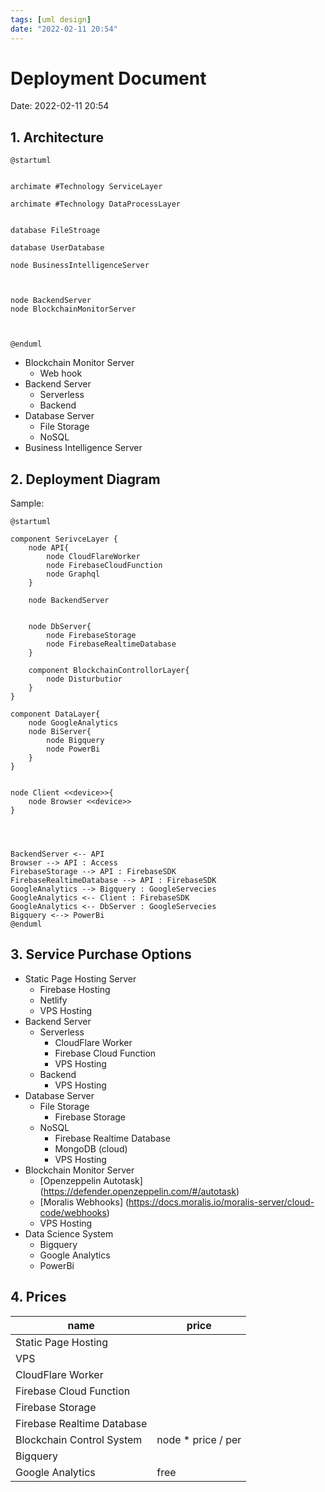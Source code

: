 ```yaml
---
tags: [uml design]
date: "2022-02-11 20:54"
---
```

# Deployment Document
Date:  2022-02-11 20:54


## 1. Architecture

```plantuml
@startuml


archimate #Technology ServiceLayer

archimate #Technology DataProcessLayer


database FileStroage

database UserDatabase

node BusinessIntelligenceServer



node BackendServer
node BlockchainMonitorServer



@enduml
```

* Blockchain Monitor Server
	* Web hook
* Backend Server
	* Serverless
	* Backend
* Database Server
	* File Storage
	* NoSQL
* Business Intelligence Server

## 2. Deployment Diagram

Sample:
```plantuml
@startuml

component SerivceLayer {
	node API{
		node CloudFlareWorker
		node FirebaseCloudFunction
		node Graphql
	}
	
	node BackendServer


	node DbServer{
		node FirebaseStorage
		node FirebaseRealtimeDatabase
	}

	component BlockchainControllorLayer{
		node Disturbutior
	}
}

component DataLayer{
	node GoogleAnalytics
	node BiServer{
		node Bigquery
		node PowerBi
	}
}


node Client <<device>>{
	node Browser <<device>>
}




BackendServer <-- API
Browser --> API : Access
FirebaseStorage --> API : FirebaseSDK
FirebaseRealtimeDatabase --> API : FirebaseSDK
GoogleAnalytics --> Bigquery : GoogleServecies
GoogleAnalytics <-- Client : FirebaseSDK
GoogleAnalytics <-- DbServer : GoogleServecies
Bigquery <--> PowerBi
@enduml

```

## 3.  Service Purchase Options
*	Static Page Hosting Server
	* Firebase Hosting
	* Netlify 
	*  VPS Hosting
*  Backend Server
	* Serverless
		* CloudFlare Worker 
		* Firebase Cloud Function 
		* VPS Hosting
	* Backend
		* VPS Hosting
* Database Server
	* File Storage
		* Firebase Storage
	* NoSQL
		* Firebase Realtime Database
		* MongoDB (cloud)
		* VPS Hosting
* Blockchain Monitor Server
	* [Openzeppelin Autotask]  (https://defender.openzeppelin.com/#/autotask)
	* [Moralis Webhooks] (https://docs.moralis.io/moralis-server/cloud-code/webhooks)
	* VPS Hosting
*  Data Science System
	* Bigquery
	* Google Analytics
	* PowerBi


## 4. Prices
 
| name                       | price               |
| -------------------------- | ------------------- |
| Static Page Hosting        |                     |
| VPS                        |                     |
| CloudFlare Worker          |                     |
| Firebase Cloud Function    |                     |
| Firebase Storage           |                     |
| Firebase Realtime Database |                     |
| Blockchain Control System  | node *  price / per |
| Bigquery                   |                     |
| Google Analytics           | free                |

